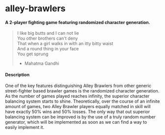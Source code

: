# alley-brawlers
#### A 2-player fighting game featuring randomized character generation.

>I like big butts and I can not lie <br/>
>You other brothers can't deny <br/>
>That when a girl walks in with an itty bitty waist <br/>
>And a round thing in your face <br/>
>You get sprung <br/>
>- Mahatma Gandhi

#### Description

One of the key features distinguishing Alley Brawlers from other generic street-fighter based brawler games is the randomized character generation. As the number of games played reaches infinity, the superior character balancing system starts to shine. Theoretically, over the course of an infinite amount of games, two Alley Brawler players equally matched in skill will have exactly 50% wins and 50% losses. The only way that out superior balancing system can be improved is by the use of a truly random number generator, which will be implemented as soon as we can find a way to easily implement it.